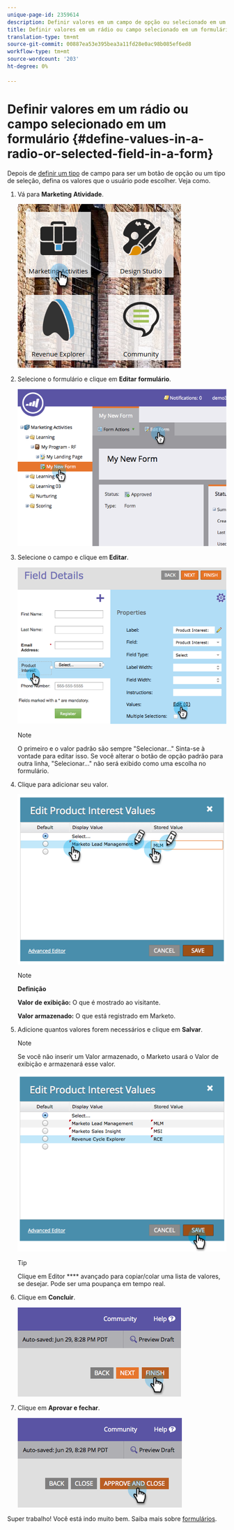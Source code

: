 ```yaml
---
unique-page-id: 2359614
description: Definir valores em um campo de opção ou selecionado em um formulário - Documentos do marketing - Documentação do produto
title: Definir valores em um rádio ou campo selecionado em um formulário
translation-type: tm+mt
source-git-commit: 00887ea53e395bea3a11fd28e0ac98b085ef6ed8
workflow-type: tm+mt
source-wordcount: '203'
ht-degree: 0%

---
```



# Definir valores em um rádio ou campo selecionado em um formulário {#define-values-in-a-radio-or-selected-field-in-a-form}

Depois de [definir um tipo](../../../../product-docs/administration/field-management/change-the-type-of-a-marketo-custom-field.md) de campo para ser um botão de opção ou um tipo de seleção, defina os valores que o usuário pode escolher. Veja como.

1. Vá para **Marketing** **Atividade**.

   ![](assets/ma.png)

1. Selecione o formulário e clique em **Editar** **formulário**.

   ![](assets/image2014-9-15-16-3a28-3a56.png)

1. Selecione o campo e clique em **Editar**.

   ![](assets/image2014-9-15-16-3a29-3a6.png)

   >[!NOTE]
   >
   >O primeiro e o valor padrão são sempre &quot;Selecionar...&quot; Sinta-se à vontade para editar isso. Se você alterar o botão de opção padrão para outra linha, &quot;Selecionar...&quot; não será exibido como uma escolha no formulário.

1. Clique para adicionar seu valor.

   ![](assets/image2014-9-15-16-3a29-3a18.png)

   >[!NOTE]
   >
   >**Definição**
   >
   >
   >**Valor de exibição:** O que é mostrado ao visitante.
   >
   >
   >**Valor armazenado:** O que está registrado em Marketo.

1. Adicione quantos valores forem necessários e clique em **Salvar**.

   >[!NOTE]
   >
   >Se você não inserir um Valor armazenado, o Marketo usará o Valor de exibição e armazenará esse valor.

   ![](assets/image2014-9-15-16-3a29-3a30.png)

   >[!TIP]
   >
   >Clique em Editor **** avançado para copiar/colar uma lista de valores, se desejar. Pode ser uma poupança em tempo real.

1. Clique em **Concluir**.

   ![](assets/image2014-9-15-16-3a29-3a43.png)

1. Clique em **Aprovar e fechar**.

   ![](assets/image2014-9-15-16-3a29-3a57.png)

Super trabalho! Você está indo muito bem. Saiba mais sobre [formulários](http://docs.marketo.com/display/docs/forms).
